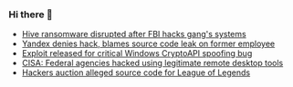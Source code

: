 ### Hi there 👋

<!--START_SECTION:feed-->
* [Hive ransomware disrupted after FBI hacks gang's systems](https://www.bleepingcomputer.com/news/security/hive-ransomware-disrupted-after-fbi-hacks-gangs-systems/)
* [Yandex denies hack, blames source code leak on former employee](https://www.bleepingcomputer.com/news/security/yandex-denies-hack-blames-source-code-leak-on-former-employee/)
* [Exploit released for critical Windows CryptoAPI spoofing bug](https://www.bleepingcomputer.com/news/security/exploit-released-for-critical-windows-cryptoapi-spoofing-bug/)
* [CISA: Federal agencies hacked using legitimate remote desktop tools](https://www.bleepingcomputer.com/news/security/cisa-federal-agencies-hacked-using-legitimate-remote-desktop-tools/)
* [Hackers auction alleged source code for League of Legends](https://www.bleepingcomputer.com/news/security/hackers-auction-alleged-source-code-for-league-of-legends/)
<!--END_SECTION:feed-->

<!--
**frankenk/frankenk** is a ✨ _special_ ✨ repository because its `README.md` (this file) appears on your GitHub profile.

Here are some ideas to get you started:

- 🔭 I’m currently working on ...
- 🌱 I’m currently learning ...
- 👯 I’m looking to collaborate on ...
- 🤔 I’m looking for help with ...
- 💬 Ask me about ...
- 📫 How to reach me: ...
- 😄 Pronouns: ...
- ⚡ Fun fact: ...
-->



